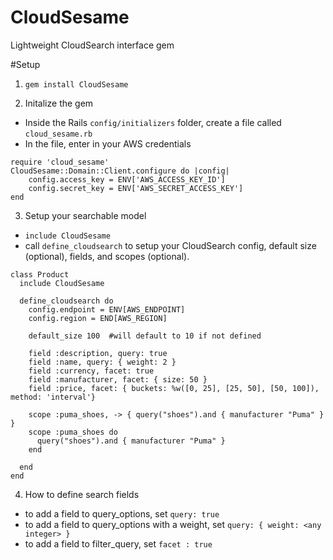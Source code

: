 # CloudSesame
Lightweight CloudSearch interface gem

#Setup 
1. `gem install CloudSesame`

2. Initalize the gem 
* Inside the Rails `config/initializers` folder, create a file called `cloud_sesame.rb`
* In the file, enter in your AWS credentials

```
require 'cloud_sesame'
CloudSesame::Domain::Client.configure do |config|
	config.access_key = ENV['AWS_ACCESS_KEY_ID']
	config.secret_key = ENV['AWS_SECRET_ACCESS_KEY']
end
```

3. Setup your searchable model

* `include CloudSesame`
* call `define_cloudsearch` to setup your CloudSearch config, default size (optional), fields, and scopes (optional).

```
class Product
  include CloudSesame  
  
  define_cloudsearch do 
    config.endpoint = ENV[AWS_ENDPOINT]
    config.region = END[AWS_REGION]
    
    default_size 100  #will default to 10 if not defined
    
    field :description, query: true 
    field :name, query: { weight: 2 }
    field :currency, facet: true 
    field :manufacturer, facet: { size: 50 }
    field :price, facet: { buckets: %w([0, 25], [25, 50], [50, 100]), method: 'interval'}
    
    scope :puma_shoes, -> { query("shoes").and { manufacturer "Puma" } } 
    scope :puma_shoes do 
      query("shoes").and { manufacturer "Puma" } 
    end

  end
end
```

4. How to define search fields 
* to add a field to query_options, set `query: true` 
* to add a field to query_options with a weight, set `query: { weight: <any integer> }`
* to add a field to filter_query, set `facet : true`
